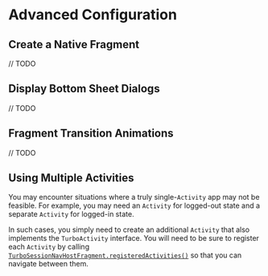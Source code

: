# Advanced Configuration

## Create a Native Fragment
// TODO

## Display Bottom Sheet Dialogs
// TODO

## Fragment Transition Animations
// TODO

## Using Multiple Activities
You may encounter situations where a truly single-`Activity` app may not be feasible. For example, you may need an `Activity` for logged-out state and a separate `Activity` for logged-in state.

In such cases, you simply need to create an additional `Activity` that also implements the `TurboActivity` interface. You will need to be sure to register each `Activity` by calling [`TurboSessionNavHostFragment.registeredActivities()`](../turbolinks/src/main/kotlin/com/basecamp/turbolinks/session/TurbolinksSessionNavHostFragment.kt) so that you can navigate between them.